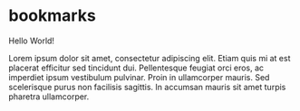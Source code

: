 # bookmarks

Hello World!

Lorem ipsum dolor sit amet, consectetur adipiscing elit. Etiam quis mi at est placerat efficitur sed tincidunt dui. Pellentesque feugiat orci eros, ac imperdiet ipsum vestibulum pulvinar. Proin in ullamcorper mauris. Sed scelerisque purus non facilisis sagittis. In accumsan mauris sit amet turpis pharetra ullamcorper.
